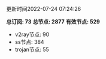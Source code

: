 更新时间2022-07-24 07:24:26

**总订阅: 73**
**总节点: 2877**
**有效节点: 529**
- v2ray节点: 90
- ss节点: 384
- trojan节点: 55
